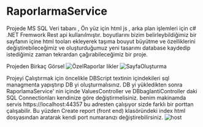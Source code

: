 # RaporlarmaService
Projede MS SQL Veri tabanı , Ön yüz için html js , arka plan işlemleri için c# .NET Fremwork Rest api kullanılmıştır.
boyutlarını bizim belirleybildiğimiz bir sayfanın içine html tooları ekleyerek taşıma bouyut büyütme ve özelliklerini değiştirebileceğimiz 
ve oluşturduğumuz yeni tasarımı database kaydedip istediğimiz zaman tekrardan çağırabileceğimiz bir proje.

Projeden Birkaç Görsel
![Özel![Raporlar](https://user-images.githubusercontent.com/63264874/218703150-4f50430e-16d6-4edd-8be7-4803c0860c9e.png)
likler](https://user-images.githubusercontent.com/63264874/218703131-1658b4bb-7aea-4d9c-9b8d-d93732594b26.png)
![SayfaOluşturma](https://user-images.githubusercontent.com/63264874/218703168-93d3e884-1fed-451a-adcb-c01002e304fc.png)



Projeyi Çalıştırmak için öncelikle DBScript textinin içindekileri sql managmenta yapıştırıp DB yi oluşturmalısınız.
DB yi yükledikten sonra RaporlamaService' nin içinde ValuesController ve DBbaglantiController daki SQL Connectionları kendinize göre değiştirmelisiniz.
benim makinamda servis https://localhost:44357 bu adresten çalışıyor sizde farklı bir porttan çalışabilir.
 Bu yüzden Create report (front end) klasöründeki index html dosyasından aratarak kendi port numaranızı değiştirebilirsiniz.
 ![host](https://user-images.githubusercontent.com/63264874/218701440-fe244e56-6d04-4816-9b65-a41074ceca5a.png)
